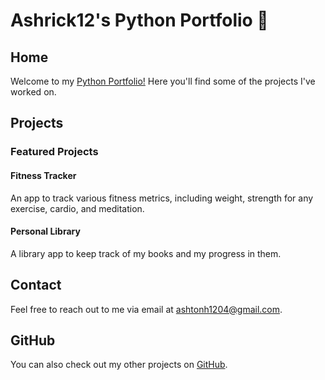 # Ashrick12's Python Portfolio 👋

## Home
Welcome to my [Python Portfolio!](https://ashrick12.github.io/) Here you'll find some of the projects I've worked on.

## Projects
### Featured Projects
#### Fitness Tracker
An app to track various fitness metrics, including weight, strength for any exercise, cardio, and meditation.

#### Personal Library
A library app to keep track of my books and my progress in them.

## Contact
Feel free to reach out to me via email at ashtonh1204@gmail.com.

## GitHub
You can also check out my other projects on [GitHub](https://github.com/Ashrick12).
